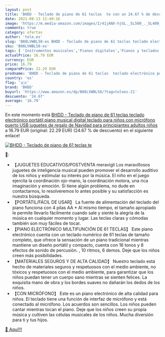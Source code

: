 ```yaml
---
layout: post
title: 'BHDD - Teclado de piano de 61 teclas  te con un 24.67 % de descuento'
date: 2021-08-13 11:49:16
image: 'https://m.media-amazon.com/images/I/41jANX-hjGL._SL500_._SL400_.jpg'
comments: true
category: ofertas
author: 'tole.es'
slug: 'B08LVWBL58-es BHDD - Teclado de piano de 61 teclas teclado electrónico...'
sku: 'B08LVWBL58-es'
tags: [ 'Instrumentos musicales','Pianos digitales','Pianos y teclados','bhdd','juguetes', ]
actualPrice: 16.79 EUR
currency: EUR
price: 16.79
comparePrice: 22.29 EUR
prodname: 'BHDD - Teclado de piano de 61 teclas  teclado electrónico portátil  piano musical digital  teclado para niños  con micrófono  puerto USB  juguetes de regalo de Navidad para principiantes  adultos  niños'
country: 'es'
flag: '🇪🇸'
brand: 'BHDD'
buyurl: 'https://www.amazon.es/dp/B08LVWBL58/?tag=tolees-21'
descuento: '24.67'
average: '16.79'
---
```


En este momento está [BHDD - Teclado de piano de 61 teclas  teclado electrónico portátil  piano musical digital  teclado para niños  con micrófono  puerto USB  juguetes de regalo de Navidad para principiantes  adultos  niños](https://www.amazon.es/dp/B08LVWBL58/?tag=tolees-21) a 16.79 EUR (original: 22.29 EUR) (24.67 %  de descuento) en el siguiente enlace!

[![BHDD - Teclado de piano de 61 teclas  te](https://m.media-amazon.com/images/I/41jANX-hjGL._SL500_._SL400_.jpg)](https://www.amazon.es/dp/B08LVWBL58/?tag=tolees-21)

🔎:

- 【JUGUETES EDUCATIVOS/POSTVENTA meravigli Los maravillosos juguetes de inteligencia musical pueden promover el desarrollo auditivo de los niños y estimular su interés por la música. El niño en el juego ejercita la coordinación ojo-mano, la coordinación motora, una rica imaginación y emoción. Si tiene algún problema, no dude en contactarnos, lo resolveremos lo antes posible y su satisfacción es nuestra búsqueda.
- 【PORTÁTIL/FÁCIL DE USAR】 La fuente de alimentación del teclado del piano funciona con 4 pilas AA * Al mismo tiempo, el tamaño apropiado le permite llevarlo fácilmente cuando sale y siente la alegría de la música en cualquier momento y lugar. Las teclas claras y cómodas también son muy fáciles de tocar.
- 【PIANO ELECTRÓNICO MULTIFUNCIÓN DE 61 TECLAS】 Este piano electrónico cuenta con un teclado numérico de 61 teclas de tamaño completo, que ofrece la sensación de un piano tradicional mientras mantiene un diseño portátil y compacto, cuenta con 16 tonos y 8 efectos de sonido de percusión. , 10 ritmos, 6 demos. Deje que los niños creen más posibilidades.
- 【MATERIALES SEGUROS Y DE ALTA CALIDAD】 Nuestro teclado está hecho de materiales seguros y respetuosos con el medio ambiente, no tóxicos y respetuosos con el medio ambiente, para garantizar que los niños puedan tener un cuerpo sano mientras se sienten felices. La exquisita mano de obra y los bordes suaves no dañarán los dedos de los niños.
- 【CON MICRÓFONO】 Este es un piano electrónico de alta calidad para niños. El teclado tiene una función de interfaz de micrófono y está conectado al micrófono. Los acuerdos son sencillos. Los niños pueden cantar mientras tocan el piano. Deje que los niños creen su propia música y cultiven las células musicales de los niños. Mucha diversión para ti y tus hijos.

[🛒 Aquí!!!](https://www.amazon.es/dp/B08LVWBL58/?tag=tolees-21)
